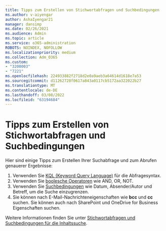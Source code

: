 ```yaml
---
title: Tipps zum Erstellen von Stichwortabfragen und Suchbedingungen
ms.author: v-aiyengar
author: AshaIyengar21
manager: dansimp
ms.date: 02/26/2021
ms.audience: Admin
ms.topic: article
ms.service: o365-administration
ROBOTS: NOINDEX, NOFOLLOW
ms.localizationpriority: medium
ms.collection: Adm_O365
ms.custom:
- "3200003"
- "7221"
ms.openlocfilehash: 224933882f2718d2e0a9aeb3a64614d1618e7a53
ms.sourcegitcommit: d11262728f0617a843a0117cb5172aa322022b27
ms.translationtype: MT
ms.contentlocale: de-DE
ms.lasthandoff: 03/08/2022
ms.locfileid: "63194684"
---
```

# <a name="tips-for-building-keyword-queries-and-search-conditions"></a>Tipps zum Erstellen von Stichwortabfragen und Suchbedingungen

Hier sind einige Tipps zum Erstellen Ihrer Suchabfrage und zum Abrufen genauerer Ergebnisse:

1. Verwenden Sie [KQL (Keyword Query Language)](https://go.microsoft.com/fwlink/?linkid=2101591) für die Abfragesyntax.
1. Verwenden Sie [boolesche Operatoren](https://go.microsoft.com/fwlink/?linkid=2101592) wie AND, OR, NOT.
1. Verwenden Sie [Suchbedingungen](https://go.microsoft.com/fwlink/?linkid=2102410) wie Datum, Absender/Autor und Betreff, um die Suche einzugrenzen.
1. Sie können nach E-Mail-Nachrichteneigenschaften wie **bcc** und **cc** suchen. Sie können auch nach SharePoint und OneDrive for Business Eigenschaften suchen.

Weitere Informationen finden Sie unter [Stichwortabfragen und Suchbedingungen für die Inhaltssuche](https://go.microsoft.com/fwlink/?linkid=2102411).
